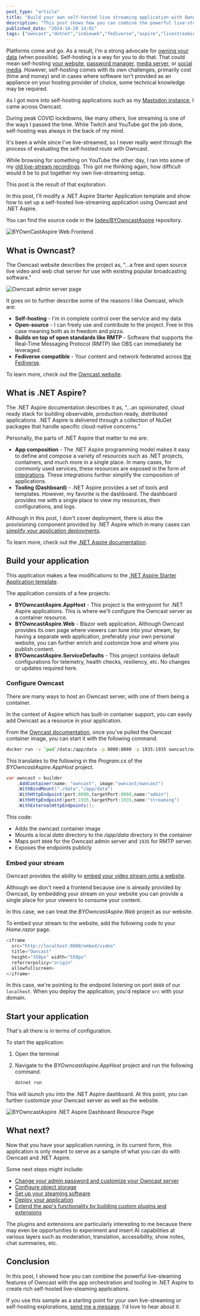 ```yaml
---
post_type: "article" 
title: "Build your own self-hosted live streaming application with Owncast and .NET Aspire"
description: "This post shows how you can combine the powerful live-steaming features of Owncast with the app orchestration and tooling in .NET Aspire to create rich self-hosted live-steaming applications."
published_date: "2024-10-20 14:01"
tags: ["owncast","dotnet","indieweb","fediverse","aspire","livestreaming","twitch","youtube","blazor"]
---
```


Platforms come and go. As a result, I'm a strong advocate for [owning your data](https://indieweb.org/own_your_data) (when possible). Self-hosting is a way for you to do that. That could mean self-hosting [your website](https://buttondown.com/ownyourweb/archive/issue-06/), [password manager](https://bitwarden.com/blog/host-your-own-open-source-password-manager/), [media server](https://jellyfin.org/docs/), or [social media](https://docs.joinmastodon.org/user/run-your-own/). However, self-hosting comes with its own challenges, primarily cost (time and money) and in cases where software isn't provided as an appliance on your hosting provider of choice, some technical knowledge may be required. 

As I got more into self-hosting applications such as my [Mastodon instance](/mastodon), I came across Owncast.   

During peak COVID lockdowns, like many others, live streaming is one of the ways I passed the time. While Twitch and YouTube got the job done, self-hosting was always in the back of my mind.  

It's been a while since I've live-streamed, so I never really went through the process of evaluating the self-hosted route with Owncast. 

While browsing for something on YouTube the other day, I ran into some of my [old live-stream recordings](https://www.youtube.com/playlist?list=PLsdMoYmuvh9ZtgB8U7FECR_8wKMYXJNAm). This got me thinking again, how difficult would it be to put together my own live-streaming setup. 

This post is the result of that exploration. 

In this post, I'll modify a .NET Aspire Starter Application template and show how to set up a self-hosted live-streaming application using Owncast and .NET Aspire.  

You can find the source code in the [lqdev/BYOwncastAspire](/github/BYOwncastAspire) repository.

![BYOwnCastAspire Web Frontend](https://github.com/user-attachments/assets/bdd9f901-8d8f-45be-9e37-4dce8459e481)

## What is Owncast?

The Owncast website describes the project as, "...a free and open source live video and web chat server for use with existing popular broadcasting software."

![Owncast admin server page](https://github.com/user-attachments/assets/769ec2d8-a3d1-4ec3-8271-c2de6e11ddd3)

It goes on to further describe some of the reasons I like Owncast, which are:

- **Self-hosting** - I'm in complete control over the service and my data
- **Open-source** - I can freely use and contribute to the project. Free in this case meaning both as in freedom and pizza.
- **Builds on top of open standards like RMTP** - Software that supports the Real-Time Messaging Protocol (RMTP) like OBS can immediately be leveraged. 
- **Fediverse compatible** - Your content and network federated across [the Fediverse](https://joinfediverse.wiki/What_is_the_Fediverse%3F). 

To learn more, check out the [Owncast website](https://owncast.online/). 

## What is .NET Aspire?

The .NET Aspire documentation describes it as, "...an opinionated, cloud ready stack for building observable, production ready, distributed applications.​ .NET Aspire is delivered through a collection of NuGet packages that handle specific cloud-native concerns."

Personally, the parts of .NET Aspire that matter to me are:

- **App composition** - The .NET Aspire programming model makes it easy to define and compose a variety of resources such as .NET projects, containers, and much more in a single place. In many cases, for commonly used services, these resources are exposed in the form of [integrations](https://learn.microsoft.com/dotnet/aspire/fundamentals/integrations-overview). These integrations further simplify the composition of applications.  
- **Tooling (Dashboard)** - .NET Aspire provides a set of tools and templates. However, my favorite is the dashboard. The dashboard provides me with a single place to view my resources, their configurations, and logs. 

Although in this post, I don't cover deployment, there is also the provisioning component provided by .NET Aspire which in many cases can [simplify your application deployments](https://learn.microsoft.com/dotnet/aspire/deployment/overview). 

To learn more, check out the [.NET Aspire documentation](https://learn.microsoft.com/dotnet/aspire/get-started/aspire-overview). 

## Build your application

This application makes a few modifications to the [.NET Aspire Starter Application template](https://learn.microsoft.com/dotnet/aspire/fundamentals/setup-tooling?tabs=linux&pivots=dotnet-cli#net-aspire-project-templates). 

The application consists of a few projects:

- **BYOwncastAspire.AppHost** - This project is the entrypoint for .NET Aspire applications. This is where we'll configure the Owncast server as a container resource. 
- **BYOwncastAspire.Web** - Blazor web application. Although Owncast provides its own page where viewers can tune into your stream, by having a separate web application, preferably your own personal website, you can further enrich and customize how and where you publish content. 
- **BYOwncastAspire.ServiceDefaults** - This project contains default configurations for telemetry, health checks, resiliency, etc. No changes or updates required here. 

### Configure Owncast

There are many ways to host an Owncast server, with one of them being a container. 

In the context of Aspire which has built-in container support, you can easily add Owncast as a resource in your application. 

From the [Owncast documentation](https://owncast.online/quickstart/container/), once you've pulled the Owncast container image, you can start it with the following command.

```bash
docker run -v `pwd`/data:/app/data -p 8080:8080 -p 1935:1935 owncast/owncast:latest
```

This translates to the following in the *Program.cs* of the *BYOwncastAspire.AppHost* project.

```csharp
var owncast = builder
    .AddContainer(name: "owncast", image:"owncast/owncast")
    .WithBindMount("./data","/app/data")
    .WithHttpEndpoint(port:8080,targetPort:8080,name:"admin")
    .WithHttpEndpoint(port:1935,targetPort:1935,name:"streaming")
    .WithExternalHttpEndpoints();
```

This code:

- Adds the owncast container image
- Mounts a local *data* directory to the */app/data* directory in the container
- Maps port `8080` for the Owncast admin server and `1935` for RMTP server.
- Exposes the endpoints publicly

### Embed your stream

Owncast provides the ability to [embed your video stream onto a website](https://owncast.online/docs/embed/). 

Although we don't need a frontend because one is already provided by Owncast, by embedding your stream on your website you can provide a single place for your viewers to consume your content. 

In this case, we can treat the *BYOwncastAspire.Web* project as our website. 

To embed your stream to the website, add the following code to your *Home.razor* page.

```csharp
<iframe
  src="http://localhost:8080/embed/video"
  title="Owncast"
  height="350px" width="550px"
  referrerpolicy="origin"
  allowfullscreen>
</iframe>
```

In this case, we're pointing to the endpoint listening on port `8080` of our `localhost`. When you deploy the application, you'd replace `src` with your domain. 

## Start your application

That's all there is in terms of configuration. 

To start the application:

1. Open the terminal 
2. Navigate to the *BYOwncastAspire.AppHost* project and run the following command.

    ```bash
    dotnet run
    ```

This will launch you into the .NET Aspire dashboard. At this point, you can further customize your Owncast server as well as the website.  

![BYOwncastAspire .NET Aspire Dashboard Resource Page](https://github.com/user-attachments/assets/c20d84d8-925a-4f80-9058-622466cb08e9)

## What next?

Now that you have your application running, in its current form, this application is only meant to serve as a sample of what you can do with Owncast and .NET Aspire. 

Some next steps might include:

- [Change your admin password and customize your Owncast server](https://owncast.online/docs/configuration/)
- [Configure object storage](https://owncast.online/docs/storage/)
- [Set up your steaming software](https://owncast.online/docs/broadcasting/obs/)
- [Deploy your application](https://learn.microsoft.com/dotnet/aspire/deployment/azure/aca-deployment)
- [Extend the app's functionality by building custom plugins and extensions](https://owncast.online/thirdparty/)

The plugins and extensions are particularly interesting to me because there may even be opportunities to experiment and insert AI capabilities at various layers such as moderation, translation, accessibility, show notes, chat summaries, etc. 

## Conclusion

In this post, I showed how you can combine the powerful live-steaming features of Owncast with the app orchestration and tooling in .NET Aspire to create rich self-hosted live-steaming applications.

If you use this sample as a starting point for your own live-streaming or self-hosting explorations, [send me a message](/contact). I'd love to hear about it.  
